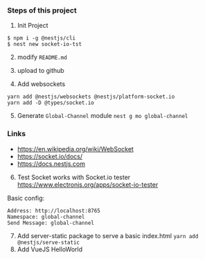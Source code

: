 ### Steps of this project

1. Init Project

```
$ npm i -g @nestjs/cli
$ nest new socket-io-tst
```

2. modify `README.md`

3. upload to github

4. Add websockets

```
yarn add @nestjs/websockets @nestjs/platform-socket.io
yarn add -D @types/socket.io
```

5. Generate `Global-Channel` module `nest g mo global-channel`

### Links

* https://en.wikipedia.org/wiki/WebSocket
* https://socket.io/docs/
* https://docs.nestjs.com

6. Test Socket works with Socket.io tester
https://www.electronjs.org/apps/socket-io-tester

Basic config:
```
Address: http://localhost:8765
Namespace: global-channel
Send Message: global-channel
```

7. Add server-static package to serve a basic index.html `yarn add @nestjs/serve-static`
8. Add VueJS HelloWorld
